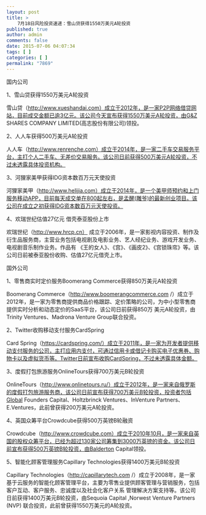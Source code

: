 ```yaml
---
layout: post
title: >
    7月18日风险投资速递：雪山贷获得1550万美元A轮投资
published: true
author: admin
comments: false
date: 2015-07-06 04:07:34
tags: [ ]
categories: [ ]
permalink: "7869"
---
```



国内公司 

1、雪山贷获得1550万美元A轮投资

雪山贷（http://www.xueshandai.com）成立于2012年，是一家P2P网络借贷网站，目前成交金额已逾3亿元。该公司今天宣布获得1550万美元A轮投资，由G&Z SHARES COMPANY LIMITED(高志股份有限公司)领投。

2、人人车获得500万美元A轮投资

人人车（http://www.renrenche.com）成立于2014年，是一家二手车交易服务平台，主打个人二手车、无差价交易服务。该公司日前获得500万美元A轮投资，不过未透露具体投资机构。

3、河狸家美甲获得IDG资本数百万元天使投资

河狸家美甲（http://www.helijia.com）成立于2014年，是一个美甲师预约和上门服务移动APP，目前每天成交单在800起左右，是孟醒(雕爷)的最新创业项目。该公司在成立之初获得IDG资本数百万元天使投资。

4、欢瑞世纪估值27亿元 借壳泰亚股份上市

欢瑞世纪（http://www.hrcp.cn） 成立于2006年，是一家影视内容投资、制作及衍生品服务商，主营业务包括电视剧及电影业务、艺人经纪业务、游戏开发业务、电视剧音乐制作业务。作品有 《王的女人》、《宫》、《画皮2》、《宫锁珠帘》等。该公司日前被泰亚股份收购、估值27亿元借壳上市。

国外公司

1、零售商实时定价服务Boomerang Commerce获得850万美元A轮投资

Boomerang Commerce（http://www.boomerangcommerce.com /）成立于2012年，是一家为零售商提供商品价格跟踪、定价策略的公司，为中小型零售商提供实时分析和动态定价的SaaS平台，该公司日前获得850万 美元A轮投资，由Trinity Ventures、Madrona Venture Group联合投资。

2、Twitter收购移动支付服务CardSpring

Card Spring（https://cardspring.com/）成立于2011年，是一家为开发者提供移动支付服务的公司，主打应用内支付，可通过信用卡或借记卡购买电子优惠券、购物卡以及虚拟货币等。Twitter日前宣布收购CardSpring，不过未透露具体金额。

3、度假打包旅游服务OnlineTours获得700万美元B轮投资

OnlineTours（http://www.onlinetours.ru/）成立于2012年，是一家来自俄罗斯的度假打包旅游服务商，该公司日前宣布获得700万美元B轮投资，投资者包括Global Founders Capital、Holtzbrinck Ventures、InVenture Partners、E.Ventures，此前曾获得200万美元A轮投资。

4、英国众筹平台Crowdcube获得500万英镑B轮融资

Crowdcube（http://www.crowdcube.com）成立于2010年10月，是一家来自英国的股权众筹平台，已经为超过130家公司筹集到3000万英镑的资金。该公司日前宣布获得500万英镑B轮投资，由Balderton Capital领投。

5、智能化顾客管理服务Capillary Technologies获得1400万美元B轮投资

Capillary Technologies（http://capillarytech.com /）成立于2008年，是一家基于云服务的智能化顾客管理平台，主要为零售业提供顾客管理与营销服务，包括客户互动、客户服务、忠诚度以及社会化客户关系 管理解决方案支持等。该公司日前获得1400万美元B轮投资，由Sequoia Capital ,Norwest Venture Partners (NVP) 联合投资，此前曾获得1550万美元的A轮投资。